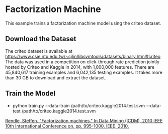 <!---
  Licensed to the Apache Software Foundation (ASF) under one
  or more contributor license agreements.  See the NOTICE file
  distributed with this work for additional information
  regarding copyright ownership.  The ASF licenses this file
  to you under the Apache License, Version 2.0 (the
  "License"); you may not use this file except in compliance
  with the License.  You may obtain a copy of the License at

    http://www.apache.org/licenses/LICENSE-2.0

  Unless required by applicable law or agreed to in writing,
  software distributed under the License is distributed on an
  "AS IS" BASIS, WITHOUT WARRANTIES OR CONDITIONS OF ANY
  KIND, either express or implied.  See the License for the
  specific language governing permissions and limitations
  under the License.
-->

Factorization Machine
===========
This example trains a factorization machine model using the criteo dataset.

## Download the Dataset

The criteo dataset is available at https://www.csie.ntu.edu.tw/~cjlin/libsvmtools/datasets/binary.html#criteo
The data was used in a competition on click-through rate prediction jointly hosted by Criteo and Kaggle in 2014,
with 1,000,000 features. There are 45,840,617 training examples and 6,042,135 testing examples.
It takes more than 30 GB to download and extract the dataset.

## Train the Model

- python train.py --data-train /path/to/criteo.kaggle2014.test.svm --data-test /path/to/criteo.kaggle2014.test.svm

[Rendle, Steffen. "Factorization machines." In Data Mining (ICDM), 2010 IEEE 10th International Conference on, pp. 995-1000. IEEE, 2010. ](https://www.csie.ntu.edu.tw/~b97053/paper/Rendle2010FM.pdf)
